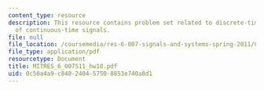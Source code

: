 ```yaml
---
content_type: resource
description: This resource contains problem set related to discrete-time processing
  of continuous-time signals.
file: null
file_location: /coursemedia/res-6-007-signals-and-systems-spring-2011/0c50a4a9c848240457508853e740a8d1_MITRES_6_007S11_hw18.pdf
file_type: application/pdf
resourcetype: Document
title: MITRES_6_007S11_hw18.pdf
uid: 0c50a4a9-c848-2404-5750-8853e740a8d1
---
```

